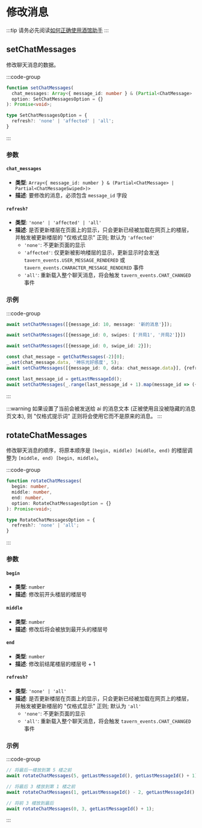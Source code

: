 # 修改消息

:::tip
请务必先阅读[如何正确使用酒馆助手](/guide/基本用法/如何正确使用酒馆助手.md)
:::

<CustomTOC />

## setChatMessages

修改聊天消息的数据。

:::code-group

```typescript [setChatMessages]
function setChatMessages(
  chat_messages: Array<{ message_id: number } & (Partial<ChatMessage> | Partial<ChatMessageSwiped>)>,
  option: SetChatMessagesOption = {}
): Promise<void>;
```

```typescript [SetChatMessagesOption]
type SetChatMessagesOption = {
  refresh?: 'none' | 'affected' | 'all';
}
```

:::

### 参数

#### `chat_messages`

- **类型**: `Array<{ message_id: number } & (Partial<ChatMessage> | Partial<ChatMessageSwiped>)>`
- **描述**: 要修改的消息，必须包含 `message_id` 字段

#### `refresh?`

- **类型**: `'none' | 'affected' | 'all'`
- **描述**: 是否更新楼层在页面上的显示，只会更新已经被加载在网页上的楼层，并触发被更新楼层的 "仅格式显示" 正则; 默认为 `'affected'`
  - `'none'`: 不更新页面的显示
  - `'affected'`: 仅更新被影响楼层的显示，更新显示时会发送 `tavern_events.USER_MESSAGE_RENDERED` 或 `tavern_events.CHARACTER_MESSAGE_RENDERED` 事件
  - `'all'`: 重新载入整个聊天消息，将会触发 `tavern_events.CHAT_CHANGED` 事件

### 示例

:::code-group

```typescript [修改第 10 楼被 ai 使用的消息页的正文]
await setChatMessages([{message_id: 10, message: '新的消息'}]);
```

```typescript [设置开局]
await setChatMessages([{message_id: 0, swipes: ['开局1', '开局2']}])
```

```typescript [切换为开局 3]
await setChatMessages([{message_id: 0, swipe_id: 2}]);
```

```typescript [补充倒数第二楼的楼层变量]
const chat_message = getChatMessages(-2)[0];
_.set(chat_message.data, '神乐光好感度', 5);
await setChatMessages([{message_id: 0, data: chat_message.data}], {refresh: 'none'});
```

```typescript [隐藏所有楼层]
const last_message_id = getLastMessageId();
await setChatMessages(_.range(last_message_id + 1).map(message_id => ({message_id, is_hidden: true})));
```

:::

:::warning
如果设置了当前会被发送给 ai 的消息文本 (正被使用且没被隐藏的消息页文本), 则 "仅格式提示词" 正则将会使用它而不是原来的消息。
:::

## rotateChatMessages

修改聊天消息的顺序，将原本顺序是 `[begin, middle) [middle, end)` 的楼层调整为 `[middle, end) [begin, middle)`。

:::code-group

```typescript [rotateChatMessages]
function rotateChatMessages(
  begin: number,
  middle: number,
  end: number,
  option: RotateChatMessagesOption = {}
): Promise<void>;
```

```typescript [RotateChatMessagesOption]
type RotateChatMessagesOption = {
  refresh?: 'none' | 'all';
}
```

:::

### 参数

#### `begin`

- **类型**: `number`
- **描述**: 修改前开头楼层的楼层号

#### `middle`

- **类型**: `number`
- **描述**: 修改后将会被放到最开头的楼层号

#### `end`

- **类型**: `number`
- **描述**: 修改前结尾楼层的楼层号 + 1

#### `refresh?`

- **类型**: `'none' | 'all'`
- **描述**: 是否更新楼层在页面上的显示，只会更新已经被加载在网页上的楼层，并触发被更新楼层的 "仅格式显示" 正则; 默认为 `'all'`
  - `'none'`: 不更新页面的显示
  - `'all'`: 重新载入整个聊天消息，将会触发 `tavern_events.CHAT_CHANGED` 事件

### 示例

:::code-group

```typescript [将最后一楼放到前面]
// 将最后一楼放到第 5 楼之前
await rotateChatMessages(5, getLastMessageId(), getLastMessageId() + 1);
```

```typescript [将多个楼层放到前面]
// 将最后 3 楼放到第 1 楼之前
await rotateChatMessages(1, getLastMessageId() - 2, getLastMessageId() + 1);
```

```typescript [将前面的楼层放到后面]
// 将前 3 楼放到最后
await rotateChatMessages(0, 3, getLastMessageId() + 1);
```

:::
